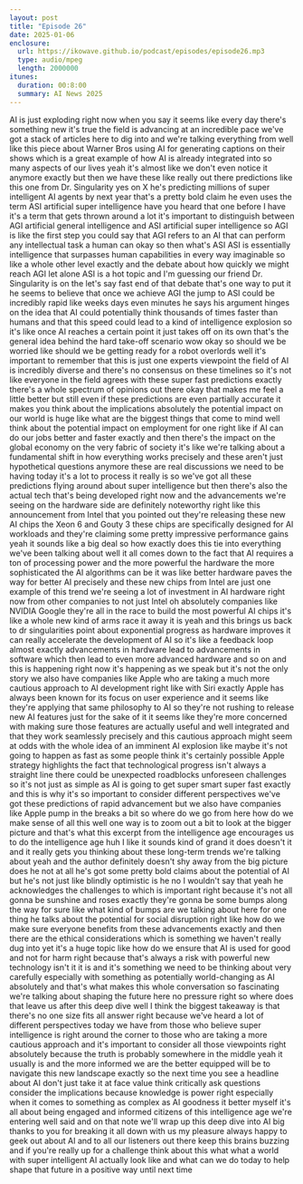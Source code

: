 ```yaml
---
layout: post
title: "Episode 26"
date: 2025-01-06
enclosure:
  url: https://ikowave.github.io/podcast/episodes/episode26.mp3
  type: audio/mpeg
  length: 2000000
itunes:
  duration: 00:8:00
  summary: AI News 2025
---
```

AI is just exploding right now when you say it seems like every day there's
something new it's true the field is advancing at an incredible pace we've
got a stack of articles here to dig into and we're talking everything from well
like this piece about Warner Bros using AI for generating captions on their
shows which is a great example of how AI is already integrated into so many
aspects of our lives yeah it's almost like we don't even notice it anymore
exactly but then we have these like really out there predictions like this
one from Dr. Singularity yes on X he's predicting millions of super
intelligent AI agents by next year that's a pretty bold claim he even uses the
term ASI artificial super intelligence have you heard that one before I have
it's a term that gets thrown around a lot it's important to distinguish between
AGI artificial general intelligence and ASI artificial super intelligence so AGI
is like the first step you could say that AGI refers to an AI that can perform
any intellectual task a human can okay so then what's ASI ASI is essentially
intelligence that surpasses human capabilities in every way imaginable so
like a whole other level exactly and the debate about how quickly we might reach
AGI let alone ASI is a hot topic and I'm guessing our friend Dr. Singularity is
on the let's say fast end of that debate that's one way to put it he seems to
believe that once we achieve AGI the jump to ASI could be incredibly rapid
like weeks days even minutes he says his argument hinges on the idea that AI
could potentially think thousands of times faster than humans and that this
speed could lead to a kind of intelligence explosion so it's like once AI reaches
a certain point it just takes off on its own that's the general idea behind the
hard take-off scenario wow okay so should we be worried like should we be
getting ready for a robot overlords well it's important to remember that this
is just one experts viewpoint the field of AI is incredibly diverse and there's
no consensus on these timelines so it's not like everyone in the field agrees
with these super fast predictions exactly there's a whole spectrum of
opinions out there okay that makes me feel a little better but still even if
these predictions are even partially accurate it makes you think about the
implications absolutely the potential impact on our world is huge like what
are the biggest things that come to mind well think about the potential impact
on employment for one right like if AI can do our jobs better and faster exactly
and then there's the impact on the global economy on the very fabric of
society it's like we're talking about a fundamental shift in how everything
works precisely and these aren't just hypothetical questions anymore these are
real discussions we need to be having today it's a lot to process it really
is so we've got all these predictions flying around about super intelligence
but then there's also the actual tech that's being developed right now and the
advancements we're seeing on the hardware side are definitely noteworthy right
like this announcement from Intel that you pointed out they're releasing these
new AI chips the Xeon 6 and Gouty 3 these chips are specifically designed for
AI workloads and they're claiming some pretty impressive performance gains yeah
it sounds like a big deal so how exactly does this tie into everything we've
been talking about well it all comes down to the fact that AI requires a ton of
processing power and the more powerful the hardware the more sophisticated the
AI algorithms can be it was like better hardware paves the way for better AI
precisely and these new chips from Intel are just one example of this trend we're
seeing a lot of investment in AI hardware right now from other companies to not
just Intel oh absolutely companies like NVIDIA Google they're all in the race to
build the most powerful AI chips it's like a whole new kind of arms race it
away it is yeah and this brings us back to dr singularities point about
exponential progress as hardware improves it can really accelerate the
development of AI so it's like a feedback loop almost exactly advancements in
hardware lead to advancements in software which then lead to even more advanced
hardware and so on and this is happening right now it's happening as we speak
but it's not the only story we also have companies like Apple who are taking a
much more cautious approach to AI development right like with Siri exactly
Apple has always been known for its focus on user experience and it seems
like they're applying that same philosophy to AI so they're not rushing to
release new AI features just for the sake of it it seems like they're more
concerned with making sure those features are actually useful and well
integrated and that they work seamlessly precisely and this cautious approach
might seem at odds with the whole idea of an imminent AI explosion like maybe
it's not going to happen as fast as some people think it's certainly possible
Apple strategy highlights the fact that technological progress isn't always a
straight line there could be unexpected roadblocks unforeseen challenges so it's
not just as simple as AI is going to get super smart super fast exactly and this
is why it's so important to consider different perspectives we've got these
predictions of rapid advancement but we also have companies like Apple pump in
the breaks a bit so where do we go from here how do we make sense of all this
well one way is to zoom out a bit to look at the bigger picture and that's
what this excerpt from the intelligence age encourages us to do the
intelligence age huh I like it sounds kind of grand it does doesn't it and it
really gets you thinking about these long-term trends we're talking about yeah
and the author definitely doesn't shy away from the big picture does he not at
all he's got some pretty bold claims about the potential of AI but he's not
just like blindly optimistic is he no I wouldn't say that yeah he acknowledges
the challenges to which is important right because it's not all gonna be
sunshine and roses exactly they're gonna be some bumps along the way for sure
like what kind of bumps are we talking about here for one thing he talks about
the potential for social disruption right like how do we make sure everyone
benefits from these advancements exactly and then there are the ethical
considerations which is something we haven't really dug into yet it's a huge
topic like how do we ensure that AI is used for good and not for harm right
because that's always a risk with powerful new technology isn't it it is
and it's something we need to be thinking about very carefully especially with
something as potentially world-changing as AI absolutely and that's what makes
this whole conversation so fascinating we're talking about shaping the future
here no pressure right so where does that leave us after this deep dive well I
think the biggest takeaway is that there's no one size fits all answer right
because we've heard a lot of different perspectives today we have from those
who believe super intelligence is right around the corner to those who are
taking a more cautious approach and it's important to consider all those viewpoints
right absolutely because the truth is probably somewhere in the middle yeah
it usually is and the more informed we are the better equipped will be to navigate
this new landscape exactly so the next time you see a headline about AI don't
just take it at face value think critically ask questions consider the
implications because knowledge is power right especially when it comes to
something as complex as AI goodness it better myself it's all about being
engaged and informed citizens of this intelligence age we're entering well said
and on that note we'll wrap up this deep dive into AI big thanks to you for
breaking it all down with us my pleasure always happy to geek out about AI and to
all our listeners out there keep this brains buzzing and if you're really up
for a challenge think about this what what a world with super intelligent AI
actually look like and what can we do today to help shape that future in a
positive way until next time
